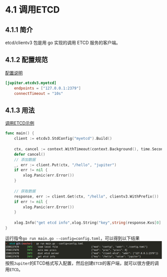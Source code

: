 # 4.1 调用ETCD

## 4.1.1 简介
etcd/clientv3 包是用 go 实现的调用 ETCD 服务的客户端。

## 4.1.2 配置规范
[配置说明](http://jupiter.douyu.com/jupiter/6.5clientetcd.html)

```toml
[jupiter.etcdv3.myetcd]
    endpoints = ["127.0.0.1:2379"]
    connectTimeout = "10s"
```
    
## 4.1.3 用法
[调用ETCD示例](https://github.com/douyu/jupiter-examples/tree/main/client/etcd)
```go
func main() {
	client := etcdv3.StdConfig("myetcd").Build()

	ctx, cancel := context.WithTimeout(context.Background(), time.Second*2)
	defer cancel()
	// 添加数据
	_, err := client.Put(ctx, "/hello", "jupiter")
	if err != nil {
		xlog.Panic(err.Error())
	}

	// 获取数据
	response, err := client.Get(ctx, "/hello", clientv3.WithPrefix())
	if err != nil {
		xlog.Panic(err.Error())
	}

	xlog.Info("get etcd info",xlog.String("key",string(response.Kvs[0].Key)),xlog.String("value",string(response.Kvs[0].Value)))
}
```
运行指令``go run main.go --config=config.toml``，可以得到以下结果
![image](../static/jupiter/client-etcd.png)
按照``Jupiter``的ETCD格式写入配置，然后创建``ETCD``的客户端，就可以很方便的调用``ETCD``。

